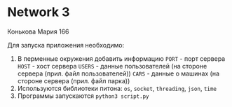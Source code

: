 # Network 3
Конькова Мария 166

Для запуска приложения необходимо:
1) В перменные окружения добавить информацию
  `PORT` - порт сервера
  `HOST` - хост сервера
  `USERS` - данные пользователей (на стороне сервера (прил. файл пользователей))
  `CARS` - данные о машинах (на стороне сервера (прил. файл парка))
2) Используются библиотеки питона:
`os`, `socket`, `threading`, `json`, `time`
3) Программы запускаются `python3 script.py`
